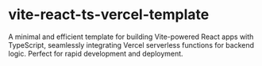# vite-react-ts-vercel-template
A minimal and efficient template for building Vite-powered React apps with TypeScript, seamlessly integrating Vercel serverless functions for backend logic. Perfect for rapid development and deployment.
